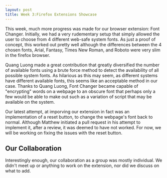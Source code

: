 ```yaml
---
layout: post
title: Week 3:Firefox Extensions Showcase
---
```


This week, much more progress was made for our browser extension: Font Changer. Initially, we had a very rudementary setup that simply allowed the user to choose from 4 different web-safe system fonts. As just a proof of concept, this worked out pretty well although the differences between the 4 chosen fonts, Arial, Fantasy, Times New Roman, and Roboto were very slim in the firefox browser. 

Quang Luong made a great contribution that greatly diversified the number of available fonts using a brute force method to detect the availability of all possible system fonts. As hilarious as this may seem, as different systems have different available fonts, this seems like an acceptable method in our case. Thanks to Quang Luong, Font Changer became capable of "encrypting" words on a webpage to an obscure font that perhaps only a few would be able to make out such as a variation of script that may be available on the system.

Our latest attempt, at imporving our extension in fact was an implementation of a reset button, to change the webpage's font back to normal. Although Matthew initiated a pull request in his attempt to implement it, after a review, it was deemed to have not worked. For now, we will be working on fixing the issues with the reset button. 

## Our Collaboration

Interestingly enough, our collaboration as a group was mostly individual. We didn't meet up or anything to work on the extension, nor did we discuss on what to add. 
